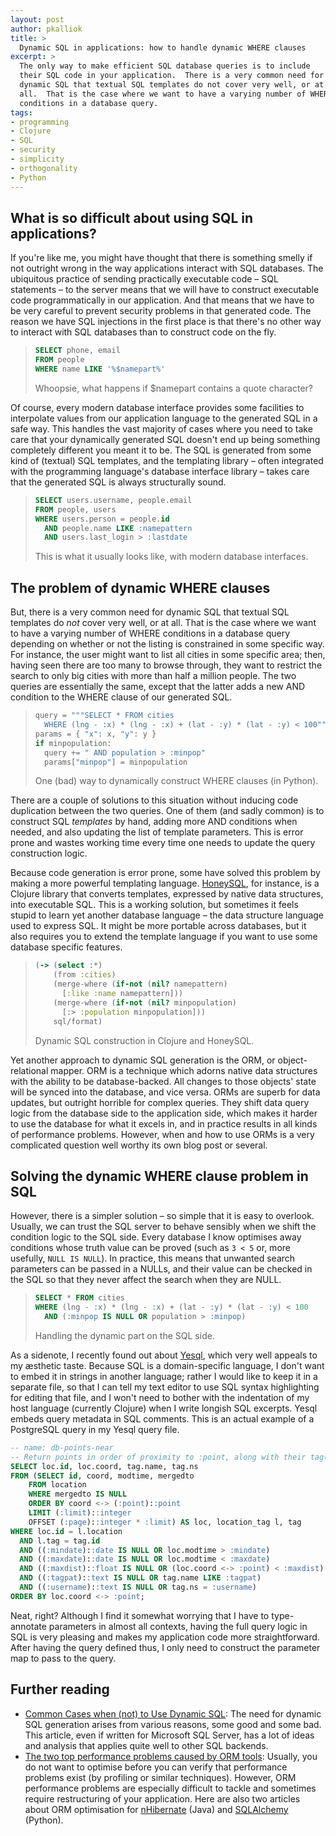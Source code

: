 ```yaml
---
layout: post
author: pkalliok
title: >
  Dynamic SQL in applications: how to handle dynamic WHERE clauses
excerpt: >
  The only way to make efficient SQL database queries is to include
  their SQL code in your application.  There is a very common need for
  dynamic SQL that textual SQL templates do not cover very well, or at
  all.  That is the case where we want to have a varying number of WHERE
  conditions in a database query.
tags:
- programming
- Clojure
- SQL
- security
- simplicity
- orthogonality
- Python
---
```


## What is so difficult about using SQL in applications?

If you're like me, you might have thought that there is something smelly
if not outright wrong in the way applications interact with SQL
databases.  The ubiquitous practice of sending practically executable
code &ndash; SQL statements &ndash; to the server means that we will
have to construct executable code programmatically in our application.
And that means that we have to be very careful to prevent security
problems in that generated code.  The reason we have SQL injections in
the first place is that there's no other way to interact with SQL
databases than to construct code on the fly.

> ```sql
> SELECT phone, email
> FROM people
> WHERE name LIKE '%$namepart%'
> ```
> Whoopsie, what happens if $namepart contains a quote character?

Of course, every modern database interface provides some facilities to
interpolate values from our application language to the generated SQL in
a safe way.  This handles the vast majority of cases where you need to
take care that your dynamically generated SQL doesn't end up being
something completely different you meant it to be.  The SQL is generated
from some kind of (textual) SQL templates, and the templating library
&ndash; often integrated with the programming language's database
interface library &ndash; takes care that the generated SQL is always
structurally sound.

> ```sql
> SELECT users.username, people.email
> FROM people, users
> WHERE users.person = people.id
>   AND people.name LIKE :namepattern
>   AND users.last_login > :lastdate
> ```
> This is what it usually looks like, with modern database interfaces.

## The problem of dynamic WHERE clauses

But, there is a very common need for dynamic SQL that textual SQL
templates do *not* cover very well, or at all.  That is the case where
we want to have a varying number of WHERE conditions in a database query
depending on whether or not the listing is constrained in some specific
way.  For instance, the user might want to list all cities in some specific
area; then, having seen there are too many to browse through, they want
to restrict the search to only big cities with more than half a million
people.  The two queries are essentially the same, except that the
latter adds a new AND condition to the WHERE clause of our generated
SQL.

> ```python
> query = """SELECT * FROM cities
> 	WHERE (lng - :x) * (lng - :x) + (lat - :y) * (lat - :y) < 100"""
> params = { "x": x, "y": y }
> if minpopulation:
>   query += " AND population > :minpop"
>   params["minpop"] = minpopulation
> ```
> One (bad) way to dynamically construct WHERE clauses (in Python).

There are a couple of solutions to this situation without inducing code
duplication between the two queries.  One of them (and sadly common) is
to construct SQL *templates* by hand, adding more AND conditions when
needed, and also updating the list of template parameters.  This is
error prone and wastes working time every time one needs to update the
query construction logic.

Because code generation is error prone, some have solved this problem by
making a more powerful templating language.
[HoneySQL](https://github.com/jkk/honeysql), for instance, is a Clojure
library that converts templates, expressed by native data structures,
into executable SQL.  This is a working solution, but sometimes it feels
stupid to learn yet another database language &ndash; the data structure
language used to express SQL.  It might be more portable across
databases, but it also requires you to extend the template language if
you want to use some database specific features.

> ```clojure
> (-> (select :*)
>     (from :cities)
>     (merge-where (if-not (nil? namepattern)
>       [:like :name namepattern]))
>     (merge-where (if-not (nil? minpopulation)
>       [:> :population minpopulation]))
>     sql/format)
> ```
> Dynamic SQL construction in Clojure and HoneySQL.

Yet another approach to dynamic SQL generation is the ORM, or
object-relational mapper.  ORM is a technique which adorns native data
structures with the ability to be database-backed.  All changes to those
objects' state will be synced into the database, and vice versa.  ORMs
are superb for data updates, but outright horrible for complex queries.
They shift data query logic from the database side to the application
side, which makes it harder to use the database for what it excels in,
and in practice results in all kinds of performance problems.  However,
when and how to use ORMs is a very complicated question well worthy its
own blog post or several.

## Solving the dynamic WHERE clause problem in SQL

However, there is a simpler solution &ndash; so simple that it is easy
to overlook.  Usually, we can trust the SQL server to behave sensibly
when we shift the condition logic to the SQL side.  Every database I
know optimises away conditions whose truth value can be proved (such as
``3 < 5`` or, more usefully, ``NULL IS NULL``).  In practice, this means
that unwanted search parameters can be passed in a NULLs, and their
value can be checked in the SQL so that they never affect the search
when they are NULL.

> ```sql
> SELECT * FROM cities
> WHERE (lng - :x) * (lng - :x) + (lat - :y) * (lat - :y) < 100
>   AND (:minpop IS NULL OR population > :minpop)
> ```
> Handling the dynamic part on the SQL side.

As a sidenote, I recently found out about
[Yesql](https://github.com/krisajenkins/yesql), which very well appeals
to my &aelig;sthetic taste.  Because SQL is a domain-specific language,
I don't want to embed it in strings in another language; rather I would
like to keep it in a separate file, so that I can tell my text editor to
use SQL syntax highlighting for editing that file, and I won't need to
bother with the indentation of my host language (currently Clojure) when
I write longish SQL excerpts.  Yesql embeds query metadata in SQL
comments.  This is an actual example of a PostgreSQL query in my Yesql
query file.

```sql
-- name: db-points-near
-- Return points in order of proximity to :point, along with their tag(s).
SELECT loc.id, loc.coord, tag.name, tag.ns
FROM (SELECT id, coord, modtime, mergedto
	FROM location
	WHERE mergedto IS NULL
	ORDER BY coord <-> (:point)::point
	LIMIT (:limit)::integer
	OFFSET (:page)::integer * :limit) AS loc, location_tag l, tag
WHERE loc.id = l.location
  AND l.tag = tag.id
  AND ((:mindate)::date IS NULL OR loc.modtime > :mindate)
  AND ((:maxdate)::date IS NULL OR loc.modtime < :maxdate)
  AND ((:maxdist)::float IS NULL OR (loc.coord <-> :point) < :maxdist)
  AND ((:tagpat)::text IS NULL OR tag.name LIKE :tagpat)
  AND ((:username)::text IS NULL OR tag.ns = :username)
ORDER BY loc.coord <-> :point;
```

Neat, right?  Although I find it somewhat worrying that I have to
type-annotate parameters in almost all contexts, having the full query
logic in SQL is very pleasing and makes my application code more
straightforward.  After having the query defined thus, I only need to
construct the parameter map to pass to the query.

## Further reading

- [Common Cases when (not) to Use Dynamic
  SQL](http://www.sommarskog.se/dynamic_sql.html#Common_cases): The need
  for dynamic SQL generation arises from various reasons, some good and
  some bad.  This article, even if written for Microsoft SQL Server, has
  a lot of ideas and analysis that applies quite well to other SQL
  backends.
- [The two top performance problems caused by ORM
  tools](http://use-the-index-luke.com/blog/2013-04/the-two-top-performance-problems-caused-by-ORM-tools):
  Usually, you do not want to optimise before you can verify that
  performance problems exist (by profiling or similar techniques).
  However, ORM performance problems are especially difficult to tackle
  and sometimes require restructuring of your application.  Here are
  also two articles about ORM optimisation for
  [nHibernate](http://geekswithblogs.net/Optikal/archive/2013/03/10/152371.aspx)
  (Java) and
  [SQLAlchemy](https://pythonguy.wordpress.com/2011/08/17/sqlalchemy-tips-performance/)
  (Python).

